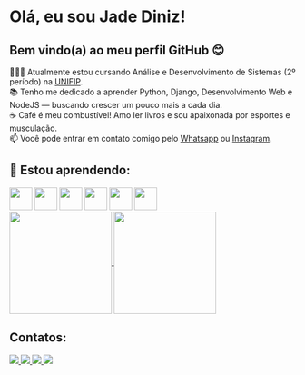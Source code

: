 # Olá, eu sou Jade Diniz!
## Bem vindo(a) ao meu perfil GitHub 😊


<div align="left">
 👩🏽‍💻 Atualmente estou cursando Análise e Desenvolvimento de Sistemas (2º período) na <a href="https://unifip.edu.br/inicio">UNIFIP<a>. <br>  
 📚 Tenho me dedicado a aprender Python, Django, Desenvolvimento Web e NodeJS — buscando crescer um pouco mais a cada dia. <br>  
 ☕ Café é meu combustível! Amo ler livros e sou apaixonada por esportes e musculação. <br>
 📫 Você pode entrar em contato comigo pelo <a href="https://wa.me/5583999273302">Whatsapp<a> ou <a href="https://instagram.com/jadedinizz_">Instagram<a>. <br>
</div>

## 🚀 Estou aprendendo:

<div align="left">
  <img src="https://cdn.jsdelivr.net/gh/devicons/devicon/icons/python/python-original.svg" width="40" height="40"/>
  <img src="https://cdn.jsdelivr.net/gh/devicons/devicon@latest/icons/django/django-plain.svg" width="40" height="40"/>        
  <img src="https://cdn.jsdelivr.net/gh/devicons/devicon/icons/nodejs/nodejs-original.svg" width="40" height="40"/>
  <img src="https://cdn.jsdelivr.net/gh/devicons/devicon/icons/html5/html5-original.svg" width="40" height="40"/>
  <img src="https://cdn.jsdelivr.net/gh/devicons/devicon/icons/css3/css3-original.svg" width="40" height="40"/>
  <img src="https://cdn.jsdelivr.net/gh/devicons/devicon/icons/javascript/javascript-original.svg" width="40" height="40"/>
</div>

<div>
 <a href="https://github.com/jadedinizz">
  <img height="180em" align="center" src="https://github-readme-stats-eight-theta.vercel.app/api?username=jadedinizz&show_icons=true&theme=gotham&include_all_commits=true&count_private=true"/> 
  <img height="180em" align="center" src="https://github-readme-stats.vercel.app/api/top-langs?username=jadedinizz&layout=compact&langs_count=8&theme=gotham"/>
 </a>
</div>

## Contatos:

<div>
 <a href="https://www.linkedin.com/in/jade-diniz-312773323" target="_blank"> 
  <img loading="lazy" src="https://img.shields.io/badge/LinkedIn-0077B5?style=for-the-badge&logo=linkedin&logoColor=white" target="_blank">
 </a>   
 <a href="https://instagram.com/jadedinizz_" target="_blank">
  <img loading="lazy" src="https://img.shields.io/badge/-Instagram-%23E4405F?style=for-the-badge&logo=instagram&logoColor=white" target="_blank">
 </a>
 <a href="mailto:contatojadedinizpro@gmail.com">
  <img loading="lazy" src="https://img.shields.io/badge/Gmail-D14836?style=for-the-badge&logo=gmail&logoColor=white" target="_blank">
 </a>
 <a href="https://wa.me/5583999273302">
  <img loading="lazy" src="https://img.shields.io/badge/WhatsApp-25D366?style=for-the-badge&logo=whatsapp&logoColor=white" target="_blank">
 </a>
</div>
 
          
